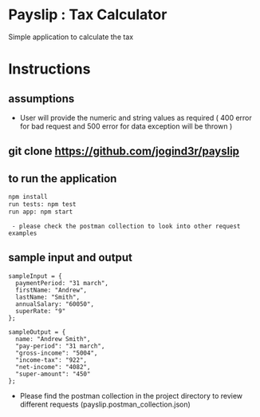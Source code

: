 # Payslip : Tax Calculator

Simple application to calculate the tax

# Instructions

## assumptions

-   User will provide the numeric and string values as required
    ( 400 error for bad request and 500 error for data exception will be thrown )

## git clone https://github.com/jogind3r/payslip

## to run the application

```sh
npm install
run tests: npm test
run app: npm start
```

     - please check the postman collection to look into other request examples

## sample input and output

    sampleInput = {
      paymentPeriod: "31 march",
      firstName: "Andrew",
      lastName: "Smith",
      annualSalary: "60050",
      superRate: "9"
    };

    sampleOutput = {
      name: "Andrew Smith",
      "pay-period": "31 march",
      "gross-income": "5004",
      "income-tax": "922",
      "net-income": "4082",
      "super-amount": "450"
    };

-   Please find the postman collection in the project directory to review different requests (payslip.postman_collection.json)
